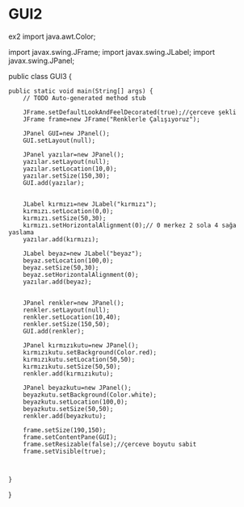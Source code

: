 # GUI2
ex2
import java.awt.Color;

import javax.swing.JFrame;
import javax.swing.JLabel;
import javax.swing.JPanel;

public class GUI3 {

	public static void main(String[] args) {
		// TODO Auto-generated method stub

		JFrame.setDefaultLookAndFeelDecorated(true);//çerceve şekli
		JFrame frame=new JFrame("Renklerle Çalışıyoruz");
		
		JPanel GUI=new JPanel();
		GUI.setLayout(null);
		
		JPanel yazılar=new JPanel();
		yazılar.setLayout(null);
		yazılar.setLocation(10,0);
		yazılar.setSize(150,30);
		GUI.add(yazılar);
		
		
		JLabel kırmızı=new JLabel("kırmızı");
		kırmızı.setLocation(0,0);
		kırmızı.setSize(50,30);
		kırmızı.setHorizontalAlignment(0);// 0 merkez 2 sola 4 sağa yaslama
		yazılar.add(kırmızı);		
		
		JLabel beyaz=new JLabel("beyaz");
		beyaz.setLocation(100,0);
		beyaz.setSize(50,30);
		beyaz.setHorizontalAlignment(0);
		yazılar.add(beyaz);
		
		
		JPanel renkler=new JPanel();
		renkler.setLayout(null);
		renkler.setLocation(10,40);
		renkler.setSize(150,50);
		GUI.add(renkler);
		
		JPanel kırmızıkutu=new JPanel();
		kırmızıkutu.setBackground(Color.red);
		kırmızıkutu.setLocation(50,50);
		kırmızıkutu.setSize(50,50);
		renkler.add(kırmızıkutu);
		
		JPanel beyazkutu=new JPanel();
		beyazkutu.setBackground(Color.white);
		beyazkutu.setLocation(100,0);
		beyazkutu.setSize(50,50);
		renkler.add(beyazkutu);
		
		frame.setSize(190,150);
		frame.setContentPane(GUI);
		frame.setResizable(false);//çerceve boyutu sabit
		frame.setVisible(true);
		
		
		
	}

}
